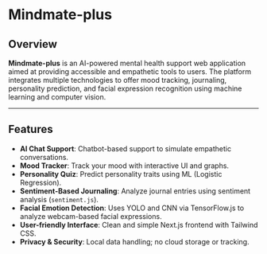 # Mindmate-plus

##  Overview

**Mindmate-plus** is an AI-powered mental health support web application aimed at providing accessible and empathetic tools to users. The platform integrates multiple technologies to offer mood tracking, journaling, personality prediction, and facial expression recognition using machine learning and computer vision.

---

## Features

- **AI Chat Support**: Chatbot-based support to simulate empathetic conversations.
-  **Mood Tracker**: Track your mood with interactive UI and graphs.
-  **Personality Quiz**: Predict personality traits using ML (Logistic Regression).
-  **Sentiment-Based Journaling**: Analyze journal entries using sentiment analysis (`sentiment.js`).
-  **Facial Emotion Detection**: Uses YOLO and CNN via TensorFlow.js to analyze webcam-based facial expressions.
-  **User-friendly Interface**: Clean and simple Next.js frontend with Tailwind CSS.
-  **Privacy & Security**: Local data handling; no cloud storage or tracking.



